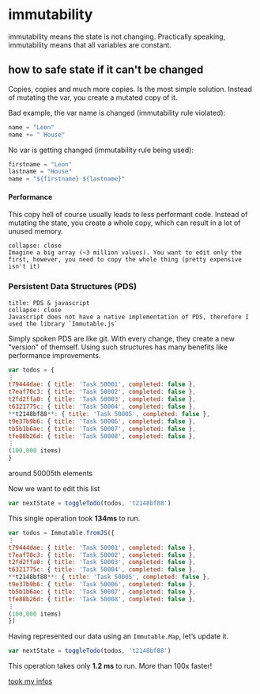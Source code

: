# immutability
immutability means the state is not changing. Practically speaking, immutability means that all variables are constant.

## how to safe state if it can't be changed
Copies, copies and much more copies. Is the most simple solution. Instead of mutating the var, you create a mutated copy of it.

Bad example, the var name is changed (immutability rule violated): 
``` javascript
name = "Leon"
name += " House"
```

No var is getting changed (immutability rule being used):
``` javascript 
firstname = "Leon"
lastname = "House"
name = "${firstname} ${lastname}"
```


#### Performance
This copy hell of course usually leads to less performant code. Instead of mutating the state, you create a whole copy, which can result in a lot of unused memory.
``` ad-example
collapse: close
Imagine a big array (~3 million values). You want to edit only the first, however, you need to copy the whole thing (pretty expensive isn't it) 

```

### Persistent Data Structures (PDS)
``` ad-note
title: PDS & javascript
collapse: close
Javascript does not have a native implementation of PDS, therefore I used the library `Immutable.js`
```
Simply spoken PDS are like git. With every change, they create a new "version" of themself. Using such structures has many benefits like performance improvements.

``` javascript
var todos = {  
⋮  
t79444dae: { title: 'Task 50001', completed: false },  
t7eaf70c3: { title: 'Task 50002', completed: false },  
t2fd2ffa0: { title: 'Task 50003', completed: false },  
t6321775c: { title: 'Task 50004', completed: false },  
**t2148bf88**: { title: 'Task 50005', completed: false },  
t9e37b9b6: { title: 'Task 50006', completed: false },  
tb5b1b6ae: { title: 'Task 50007', completed: false },  
tfe88b26d: { title: 'Task 50008', completed: false },  
⋮  
(100,000 items)  
}
```
 around 50005th elements
 
 Now we want to edit this list
 
``` javascript
var nextState = toggleTodo(todos, 't2148bf88')
```
This single operation took **134ms** to run.

``` javascript 
var todos = Immutable.fromJS({  
⋮  
t79444dae: { title: 'Task 50001', completed: false },  
t7eaf70c3: { title: 'Task 50002', completed: false },  
t2fd2ffa0: { title: 'Task 50003', completed: false },  
t6321775c: { title: 'Task 50004', completed: false },  
**t2148bf88**: { title: 'Task 50005', completed: false },  
t9e37b9b6: { title: 'Task 50006', completed: false },  
tb5b1b6ae: { title: 'Task 50007', completed: false },  
tfe88b26d: { title: 'Task 50008', completed: false },  
⋮  
(100,000 items)  
})
```
Having represented our data using an `Immutable.Map`, let’s update it.

``` javascript 
var nextState = toggleTodo(todos, 't2148bf88')
```
This operation takes only **1.2 ms** to run. More than 100x faster!

[took my infos](https://medium.com/@dtinth/immutable-js-persistent-data-structures-and-structural-sharing-6d163fbd73d2)


